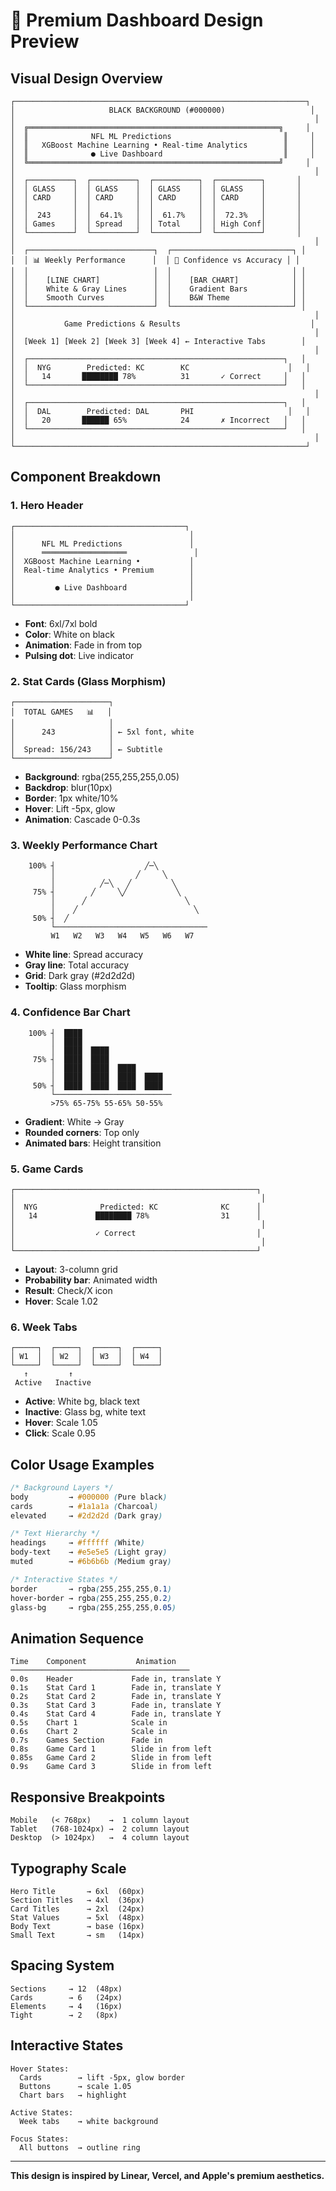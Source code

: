 # 🎨 Premium Dashboard Design Preview

## Visual Design Overview

```
┌─────────────────────────────────────────────────────────────────┐
│                     BLACK BACKGROUND (#000000)                   │
│                                                                   │
│  ╔════════════════════════════════════════════════════════╗     │
│  ║              NFL ML Predictions                         ║     │
│  ║   XGBoost Machine Learning • Real-time Analytics        ║     │
│  ║              ● Live Dashboard                           ║     │
│  ╚════════════════════════════════════════════════════════╝     │
│                                                                   │
│  ┌──────────┐  ┌──────────┐  ┌──────────┐  ┌──────────┐       │
│  │ GLASS    │  │ GLASS    │  │ GLASS    │  │ GLASS    │       │
│  │ CARD     │  │ CARD     │  │ CARD     │  │ CARD     │       │
│  │          │  │          │  │          │  │          │       │
│  │  243     │  │  64.1%   │  │  61.7%   │  │  72.3%   │       │
│  │ Games    │  │ Spread   │  │ Total    │  │ High Conf│       │
│  └──────────┘  └──────────┘  └──────────┘  └──────────┘       │
│                                                                   │
│  ┌────────────────────────────┐  ┌───────────────────────────┐ │
│  │ 📊 Weekly Performance      │  │ 🎯 Confidence vs Accuracy │ │
│  │                            │  │                           │ │
│  │    [LINE CHART]            │  │    [BAR CHART]            │ │
│  │    White & Gray Lines      │  │    Gradient Bars          │ │
│  │    Smooth Curves           │  │    B&W Theme              │ │
│  └────────────────────────────┘  └───────────────────────────┘ │
│                                                                   │
│           Game Predictions & Results                             │
│                                                                   │
│  [Week 1] [Week 2] [Week 3] [Week 4] ← Interactive Tabs        │
│                                                                   │
│  ┌─────────────────────────────────────────────────────────┐   │
│  │  NYG        Predicted: KC        KC                      │   │
│  │   14       ████████ 78%          31       ✓ Correct     │   │
│  └─────────────────────────────────────────────────────────┘   │
│                                                                   │
│  ┌─────────────────────────────────────────────────────────┐   │
│  │  DAL        Predicted: DAL       PHI                     │   │
│  │   20       ██████ 65%            24       ✗ Incorrect   │   │
│  └─────────────────────────────────────────────────────────┘   │
│                                                                   │
└─────────────────────────────────────────────────────────────────┘
```

## Component Breakdown

### 1. Hero Header
```
┌──────────────────────────────────────┐
│                                       │
│      NFL ML Predictions               │
│      ═══════════════════               │
│  XGBoost Machine Learning •           │
│  Real-time Analytics • Premium        │
│                                       │
│         ● Live Dashboard              │
│                                       │
└──────────────────────────────────────┘
```
- **Font**: 6xl/7xl bold
- **Color**: White on black
- **Animation**: Fade in from top
- **Pulsing dot**: Live indicator

### 2. Stat Cards (Glass Morphism)
```
┌─────────────────────┐
│  TOTAL GAMES   📊   │
│                     │
│      243            │ ← 5xl font, white
│                     │
│  Spread: 156/243    │ ← Subtitle
└─────────────────────┘
```
- **Background**: rgba(255,255,255,0.05)
- **Backdrop**: blur(10px)
- **Border**: 1px white/10%
- **Hover**: Lift -5px, glow
- **Animation**: Cascade 0-0.3s

### 3. Weekly Performance Chart
```
    100% ┤                    ╱─╲
         │                  ╱     ╲
         │          ╱─╲   ╱         ╲
     75% ┤        ╱     ╲╱           ╲
         │      ╱                      ╲
         │    ╱                          ╲
     50% ┤  ╱
         └──────────────────────────────────
         W1   W2   W3   W4   W5   W6   W7
```
- **White line**: Spread accuracy
- **Gray line**: Total accuracy
- **Grid**: Dark gray (#2d2d2d)
- **Tooltip**: Glass morphism

### 4. Confidence Bar Chart
```
    100% ┤  ████
         │  ████
         │  ████  ████
     75% ┤  ████  ████
         │  ████  ████  ████
         │  ████  ████  ████  ████
     50% ┤  ████  ████  ████  ████
         └──────────────────────────
         >75% 65-75% 55-65% 50-55%
```
- **Gradient**: White → Gray
- **Rounded corners**: Top only
- **Animated bars**: Height transition

### 5. Game Cards
```
┌──────────────────────────────────────────────────────┐
│                                                       │
│  NYG              Predicted: KC              KC      │
│   14             ████████ 78%                31      │
│                                                       │
│                  ✓ Correct                           │
│                                                       │
└──────────────────────────────────────────────────────┘
```
- **Layout**: 3-column grid
- **Probability bar**: Animated width
- **Result**: Check/X icon
- **Hover**: Scale 1.02

### 6. Week Tabs
```
┌─────┐  ┌─────┐  ┌─────┐  ┌─────┐
│ W1  │  │ W2  │  │ W3  │  │ W4  │
└─────┘  └─────┘  └─────┘  └─────┘
   ↑         ↑
 Active   Inactive
```
- **Active**: White bg, black text
- **Inactive**: Glass bg, white text
- **Hover**: Scale 1.05
- **Click**: Scale 0.95

## Color Usage Examples

```css
/* Background Layers */
body         → #000000 (Pure black)
cards        → #1a1a1a (Charcoal)
elevated     → #2d2d2d (Dark gray)

/* Text Hierarchy */
headings     → #ffffff (White)
body-text    → #e5e5e5 (Light gray)
muted        → #6b6b6b (Medium gray)

/* Interactive States */
border       → rgba(255,255,255,0.1)
hover-border → rgba(255,255,255,0.2)
glass-bg     → rgba(255,255,255,0.05)
```

## Animation Sequence

```
Time    Component           Animation
────────────────────────────────────────
0.0s    Header             Fade in, translate Y
0.1s    Stat Card 1        Fade in, translate Y
0.2s    Stat Card 2        Fade in, translate Y
0.3s    Stat Card 3        Fade in, translate Y
0.4s    Stat Card 4        Fade in, translate Y
0.5s    Chart 1            Scale in
0.6s    Chart 2            Scale in
0.7s    Games Section      Fade in
0.8s    Game Card 1        Slide in from left
0.85s   Game Card 2        Slide in from left
0.9s    Game Card 3        Slide in from left
```

## Responsive Breakpoints

```
Mobile   (< 768px)    →  1 column layout
Tablet   (768-1024px) →  2 column layout
Desktop  (> 1024px)   →  4 column layout
```

## Typography Scale

```
Hero Title       → 6xl  (60px)
Section Titles   → 4xl  (36px)
Card Titles      → 2xl  (24px)
Stat Values      → 5xl  (48px)
Body Text        → base (16px)
Small Text       → sm   (14px)
```

## Spacing System

```
Sections     → 12  (48px)
Cards        → 6   (24px)
Elements     → 4   (16px)
Tight        → 2   (8px)
```

## Interactive States

```
Hover States:
  Cards        → lift -5px, glow border
  Buttons      → scale 1.05
  Chart bars   → highlight

Active States:
  Week tabs    → white background

Focus States:
  All buttons  → outline ring
```

---

**This design is inspired by Linear, Vercel, and Apple's premium aesthetics.**

